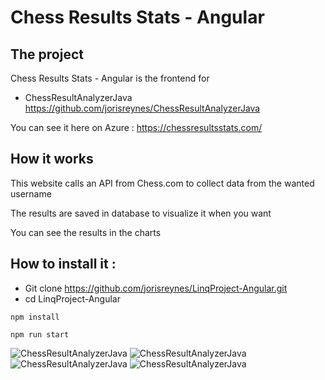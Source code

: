 # Chess Results Stats - Angular

## The project

Chess Results Stats - Angular is the frontend for

- ChessResultAnalyzerJava https://github.com/jorisreynes/ChessResultAnalyzerJava

You can see it here on Azure : https://chessresultsstats.com/

## How it works

This website calls an API from Chess.com to collect data from the wanted username

The results are saved in database to visualize it when you want

You can see the results in the charts

## How to install it :

- Git clone https://github.com/jorisreynes/LinqProject-Angular.git
- cd LinqProject-Angular

```
npm install
```

```
npm run start
```

![ChessResultAnalyzerJava](screenshot/screen1.png)
![ChessResultAnalyzerJava](screenshot/screen2.png)
![ChessResultAnalyzerJava](screenshot/screen3.png)
![ChessResultAnalyzerJava](screenshot/screen4.png)

